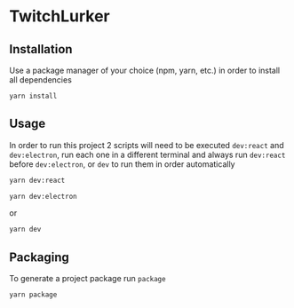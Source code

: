 # TwitchLurker


## Installation

Use a package manager of your choice (npm, yarn, etc.) in order to install all dependencies

```bash
yarn install
```

## Usage

In order to run this project 2 scripts will need to be executed `dev:react` and `dev:electron`, run each one in a different terminal and always run `dev:react` before `dev:electron`, or `dev` to run them in order automatically

```bash
yarn dev:react
```

```bash
yarn dev:electron
```

or

```bash
yarn dev
```

## Packaging

To generate a project package run `package`

```bash
yarn package
```
